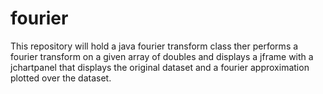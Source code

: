 # fourier
This repository will hold a java fourier transform class ther performs a fourier transform on a given array of doubles and displays a jframe with a jchartpanel that displays the original dataset and a fourier approximation plotted over the dataset.
